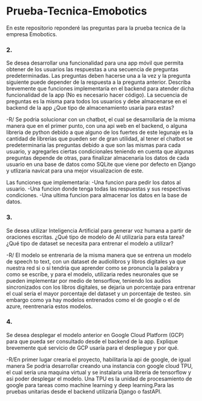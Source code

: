 # Prueba-Tecnica-Emobotics
En este repositorio reponderé las preguntas para la prueba tecnica de la empresa Emobotics.

### 2.
Se desea desarrollar una funcionalidad para una app móvil que permita obtener de los usuarios las respuestas a una secuencia de preguntas predeterminadas. Las preguntas deben hacerse una a la vez y la pregunta siguiente puede depender de la respuesta a la pregunta anterior. Describa brevemente que funciones implementaría en el backend para atender dicha funcionalidad de la app (No es necesario hacer código).
La secuencia de preguntas es la misma para todos los usuarios y debe almacenarse en el backend de la app ¿Que tipo de almacenamiento usaría para estas?

-R/ Se podria solucionar con un chatbot, el cual se desarrollaria de la misma manera que en el primer punto, con una api web en el backend, o alguna libreria de python debido a que alguno de los fuertes de este legunaje es la cantidad de librerias que pueden ser de gran utilidad, al tener el chatbot se predeterminaria las preguntas debido a que son las mismas para cada usuario, y agregarles ciertas condicionales teniendo en cuenta que algunas preguntas depende de otras, para finalizar almacenaria los datos de cada usuario en una base de datos como SQLite que viene por defecto en Django y utlizaria navicat para una mejor visualizacion de este.

Las funciones que implementaria:
 -Una funcion para pedir los datos al usuario.
 -Una funcion donde tenga todas las respuestas y sus respectivas condiciones.
 -Una ultima funcion para almacenar los datos en la base de datos.
 
 

### 3.
Se desea utilizar Inteligencia Artificial para generar voz humana a partir de oraciones escritas. ¿Qué tipo de modelo de AI utilizaría para esta tarea? ¿Qué tipo de dataset se necesita para entrenar el modelo a utilizar?

-R/ El modelo se entrenaria de la misma manera que se entrena un modelo de speech to text, con un dataset de audiolibros y libros digitales ya que nuestra red si o si tendria que aprender como se pronuncia la palabra y como se escribe, y para el modelo, utilizaria redes neuronales que se pueden implementar por medio de tensorflow, teniendo los audios sincronizados con los libros digitales, se dejaria un porcentaje para entrenar el cual seria el mayor porcentaje del dataset y un porcentaje de testeo. sin embargo como ya hay modelos entrenados como el de google o el de azure, reentrenaria estos modelos.


### 4.
Se desea desplegar el modelo anterior en Google Cloud Platform (GCP) para que pueda ser consultado desde el backend de la app. Explique brevemente qué servicio de GCP usaría para el despliegue y por qué.

-R/En primer lugar crearia el proyecto, habilitaria la api de google, de igual manera Se podria desarrollar creando una instancia con google cloud TPU, el cual seria una maquina virtual y se instalaria una libreria de tensorflow y asi poder desplegar el modelo. Una TPU es la unidad de procesamiento de google para tareas como machine learning y deep learning.Para las pruebas unitarias desde el backend utilizaria Django o fastAPI.

